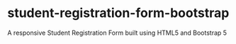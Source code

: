 # student-registration-form-bootstrap
A responsive Student Registration Form built using HTML5 and Bootstrap 5
